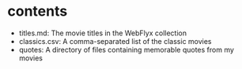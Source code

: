 # contents

- titles.md: The movie titles in the WebFlyx collection
- classics.csv: A comma-separated list of the classic movies
- quotes: A directory of files containing memorable quotes from my movies
